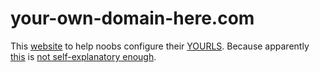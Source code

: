 # your-own-domain-here.com

This [website](http://your-own-domain-here.com/) to help noobs configure their [YOURLS](https://yourls.org/). Because apparently [this](https://github.com/YOURLS/YOURLS/blob/1.7.2/user/config-sample.php#L35) is [not self-explanatory enough](https://cloud.githubusercontent.com/assets/223647/25923070/1ce0814a-35dc-11e7-9a3f-9223a745bdb2.png).

